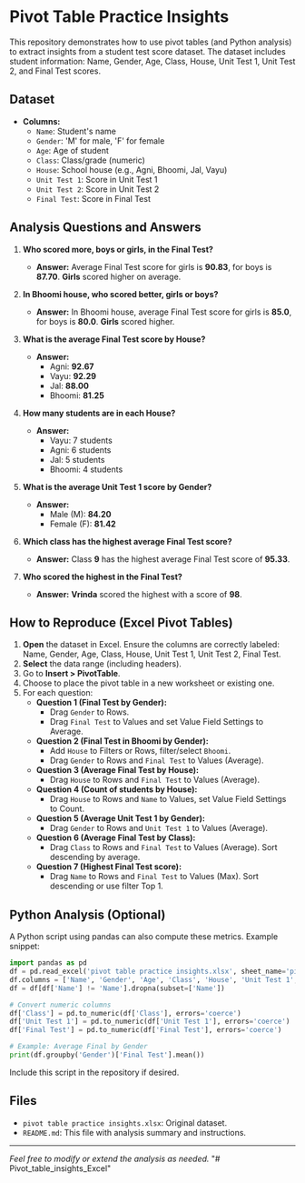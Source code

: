 # Pivot Table Practice Insights

This repository demonstrates how to use pivot tables (and Python analysis) to extract insights from a student test score dataset. The dataset includes student information: Name, Gender, Age, Class, House, Unit Test 1, Unit Test 2, and Final Test scores.

## Dataset
- **Columns:**
  - `Name`: Student's name
  - `Gender`: 'M' for male, 'F' for female
  - `Age`: Age of student
  - `Class`: Class/grade (numeric)
  - `House`: School house (e.g., Agni, Bhoomi, Jal, Vayu)
  - `Unit Test 1`: Score in Unit Test 1
  - `Unit Test 2`: Score in Unit Test 2
  - `Final Test`: Score in Final Test

## Analysis Questions and Answers

1. **Who scored more, boys or girls, in the Final Test?**  
   - **Answer:** Average Final Test score for girls is **90.83**, for boys is **87.70**. **Girls** scored higher on average.

2. **In Bhoomi house, who scored better, girls or boys?**  
   - **Answer:** In Bhoomi house, average Final Test score for girls is **85.0**, for boys is **80.0**. **Girls** scored higher.

3. **What is the average Final Test score by House?**  
   - **Answer:**  
     - Agni: **92.67**  
     - Vayu: **92.29**  
     - Jal: **88.00**  
     - Bhoomi: **81.25**  

4. **How many students are in each House?**  
   - **Answer:**  
     - Vayu: 7 students  
     - Agni: 6 students  
     - Jal: 5 students  
     - Bhoomi: 4 students  

5. **What is the average Unit Test 1 score by Gender?**  
   - **Answer:**  
     - Male (M): **84.20**  
     - Female (F): **81.42**  

6. **Which class has the highest average Final Test score?**  
   - **Answer:** Class **9** has the highest average Final Test score of **95.33**.

7. **Who scored the highest in the Final Test?**  
   - **Answer:** **Vrinda** scored the highest with a score of **98**.

## How to Reproduce (Excel Pivot Tables)

1. **Open** the dataset in Excel. Ensure the columns are correctly labeled: Name, Gender, Age, Class, House, Unit Test 1, Unit Test 2, Final Test.
2. **Select** the data range (including headers).
3. Go to **Insert > PivotTable**.
4. Choose to place the pivot table in a new worksheet or existing one.
5. For each question:
   - **Question 1 (Final Test by Gender):**  
     - Drag `Gender` to Rows.  
     - Drag `Final Test` to Values and set Value Field Settings to Average.  
   - **Question 2 (Final Test in Bhoomi by Gender):**  
     - Add `House` to Filters or Rows, filter/select `Bhoomi`.  
     - Drag `Gender` to Rows and `Final Test` to Values (Average).  
   - **Question 3 (Average Final Test by House):**  
     - Drag `House` to Rows and `Final Test` to Values (Average).  
   - **Question 4 (Count of students by House):**  
     - Drag `House` to Rows and `Name` to Values, set Value Field Settings to Count.  
   - **Question 5 (Average Unit Test 1 by Gender):**  
     - Drag `Gender` to Rows and `Unit Test 1` to Values (Average).  
   - **Question 6 (Average Final Test by Class):**  
     - Drag `Class` to Rows and `Final Test` to Values (Average). Sort descending by average.  
   - **Question 7 (Highest Final Test score):**  
     - Drag `Name` to Rows and `Final Test` to Values (Max). Sort descending or use filter Top 1.

## Python Analysis (Optional)
A Python script using pandas can also compute these metrics. Example snippet:
```python
import pandas as pd
df = pd.read_excel('pivot table practice insights.xlsx', sheet_name='pivot table practice', header=1)
df.columns = ['Name', 'Gender', 'Age', 'Class', 'House', 'Unit Test 1', 'Unit Test 2', 'Final Test']
df = df[df['Name'] != 'Name'].dropna(subset=['Name'])

# Convert numeric columns
df['Class'] = pd.to_numeric(df['Class'], errors='coerce')
df['Unit Test 1'] = pd.to_numeric(df['Unit Test 1'], errors='coerce')
df['Final Test'] = pd.to_numeric(df['Final Test'], errors='coerce')

# Example: Average Final by Gender
print(df.groupby('Gender')['Final Test'].mean())
```
Include this script in the repository if desired.

## Files
- `pivot table practice insights.xlsx`: Original dataset.
- `README.md`: This file with analysis summary and instructions.

---
*Feel free to modify or extend the analysis as needed.*
"# Pivot_table_insights_Excel" 
